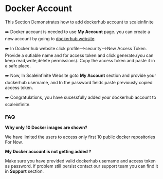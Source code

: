 # Docker Account

This Section Demonstrates how to add dockerhub account to scaleinfinite

➡️ Docker account is needed to use **My Account** page. you can create a new account by going to [dockerhub website](https://hub.docker.com/).

➡️ In Docker hub website click profile-->security-->New Access Token. Provide a sutiable name and for access token and click generate.(you can keep read,write,delete permissions). Copy the access token and paste it in a safe place.

➡️ Now, In Scaleinfinite Website goto **My Account** section and provide your dockerhub username, and In the password fields paste previously copied access token.

➡️ Congratulations, you have sucessfully added your dockerhub account to scaleinfinite.

### FAQ

**Why only 10 Docker images are shown?**

We have limited the users to access only first 10 public docker repositories For Now.

**My Docker account is not getting added ?**

Make sure you have provided valid dockerhub username and access token as password. if problem still persist contact our support team you can find it in **Support** section.
